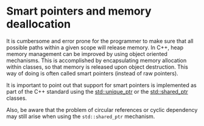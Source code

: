 # Smart pointers and memory deallocation

It is cumbersome and error prone for the programmer to make sure that all 
possible paths within a given scope will release memory. In C++, heap memory 
management can be improved by using object oriented mechanisms. This is 
accomplished by encapsulating memory allocation within classes, so that 
memory is released upon object destruction. This way of doing is often 
called smart pointers (instead of raw pointers). 

It is important to point out that support for smart pointers is implemented 
as part of the C++ standard using the 
[std::unique_ptr](https://en.cppreference.com/w/cpp/memory/unique_ptr) or
the [std::shared_ptr](https://en.cppreference.com/w/cpp/memory/unique_ptr) 
classes.

Also, be aware that the problem of circular references or cyclic dependency may 
still arise when using the `std::shared_ptr` mechanism.        